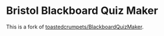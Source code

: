# Bristol Blackboard Quiz Maker

This is a fork of [toastedcrumpets/BlackboardQuizMaker](https://github.com/toastedcrumpets/BlackboardQuizMaker).
